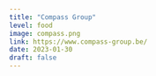 ```yaml
---
title: "Compass Group"
level: food
image: compass.png
link: https://www.compass-group.be/
date: 2023-01-30
draft: false
---
```

